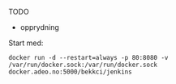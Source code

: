 TODO

- opprydning


Start med:
```
docker run -d --restart=always -p 80:8080 -v /var/run/docker.sock:/var/run/docker.sock docker.adeo.no:5000/bekkci/jenkins
```